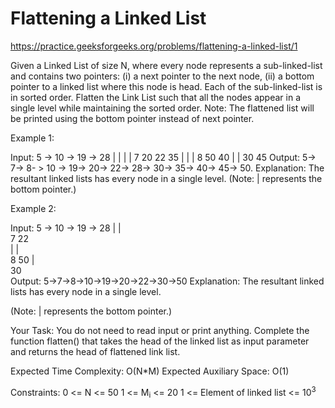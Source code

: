 # Flattening a Linked List 


https://practice.geeksforgeeks.org/problems/flattening-a-linked-list/1


Given a Linked List of size N, where every node represents a sub-linked-list and contains two pointers:
(i) a next pointer to the next node,
(ii) a bottom pointer to a linked list where this node is head.
Each of the sub-linked-list is in sorted order.
Flatten the Link List such that all the nodes appear in a single level while maintaining the sorted order. 
Note: The flattened list will be printed using the bottom pointer instead of next pointer.

 

Example 1:

Input:
5 -> 10 -> 19 -> 28
|     |     |     | 
7     20    22   35
|           |     | 
8          50    40
|                 | 
30               45
Output:  5-> 7-> 8- > 10 -> 19-> 20->
22-> 28-> 30-> 35-> 40-> 45-> 50.
Explanation:
The resultant linked lists has every 
node in a single level.
(Note: | represents the bottom pointer.)
 

Example 2:

Input:
5 -> 10 -> 19 -> 28
|          |                
7          22   
|          |                 
8          50 
|                           
30              
Output: 5->7->8->10->19->20->22->30->50
Explanation:
The resultant linked lists has every
node in a single level.

(Note: | represents the bottom pointer.)
 

Your Task:
You do not need to read input or print anything. Complete the function flatten() that takes the head of the linked list as input parameter and returns the head of flattened link list.

 

Expected Time Complexity: O(N*M)
Expected Auxiliary Space: O(1)

 

Constraints:
0 <= N <= 50
1 <= M<sub>i</sub> <= 20
1 <= Element of linked list <= 10<sup>3</sup>

